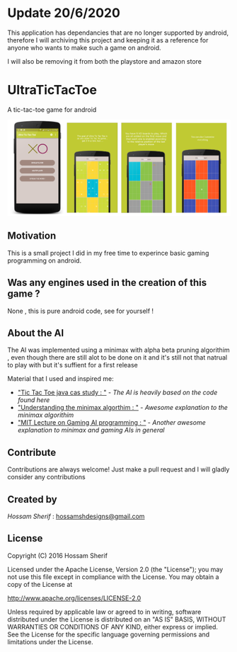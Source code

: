 # Update 20/6/2020
This application has dependancies that are no longer supported by android, therefore I will archiving this project and keeping it as a reference for anyone who wants to make such a game on android.

I will also be removing it from both the playstore and amazon store



# UltraTicTacToe
A tic-tac-toe game for android

![Screenshots](https://raw.githubusercontent.com/hussamsh/MegaTicTacToe/master/Screenshots/screenshot.png)

## Motivation

This is a small project I did in my free time to experince basic gaming programming on android.

## Was any engines used in the creation of this game ?

None , this is pure android code, see for yourself !

## About the AI 

The AI was implemented using a minimax with alpha beta pruning algorithim , even though there are still alot to be done on it and it's still not that natrual to play with but it's suffient for a first release 

  Material that I used and inspired me:
- ["Tic Tac Toe java cas study : "](http://www3.ntu.edu.sg/home/ehchua/programming/java/javagame_tictactoe_ai.html) - *The AI is heavily based on the code found here*
- ["Understanding the minimax algorthim : "](http://neverstopbuilding.com/minimax) - *Awesome explanation to the minimax algorithim*
- ["MIT Lecture on Gaming AI programming : "](https://www.youtube.com/watch?v=STjW3eH0Cik) - *Another awesome explanation to minimax and gaming AIs in general*

## Contribute

Contributions are always welcome!
Just make a pull request and I will gladly consider any contributions

## Created by

*Hossam Sherif* : hossamshdesigns@gmail.com

## License

Copyright (C) 2016 Hossam Sherif

Licensed under the Apache License, Version 2.0 (the "License"); you may not use this file except in compliance with the License. You may obtain a copy of the License at

http://www.apache.org/licenses/LICENSE-2.0

Unless required by applicable law or agreed to in writing, software distributed under the License is distributed on an "AS IS" BASIS, WITHOUT WARRANTIES OR CONDITIONS OF ANY KIND, either express or implied. See the License for the specific language governing permissions and limitations under the License.

